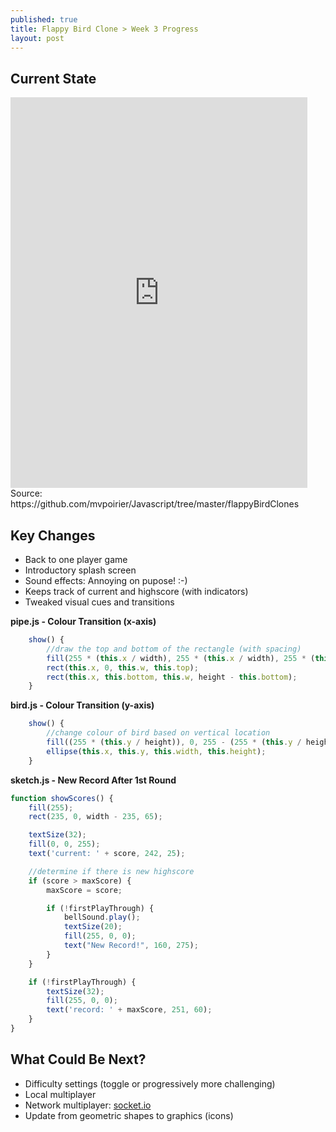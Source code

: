 ```yaml
---
published: true
title: Flappy Bird Clone > Week 3 Progress
layout: post
---
```

## Current State
<!--Added additional pixels to width and height to remove iframe scrolling -->
<iframe 
width="475" height="625"
frameborder="0" 
src="https://raw.githack.com/mvpoirier/Javascript/master/flappyBirdClones/WEEK3/index.html">
</iframe>
Source: https://github.com/mvpoirier/Javascript/tree/master/flappyBirdClones

## Key Changes
- Back to one player game
- Introductory splash screen
- Sound effects: Annoying on pupose! :-)
- Keeps track of current and highscore (with indicators)
- Tweaked visual cues and transitions

**pipe.js - Colour Transition (x-axis)**
```javascript
    show() {
        //draw the top and bottom of the rectangle (with spacing)
        fill(255 * (this.x / width), 255 * (this.x / width), 255 * (this.x / width));
        rect(this.x, 0, this.w, this.top);
        rect(this.x, this.bottom, this.w, height - this.bottom);
    }
```

**bird.js - Colour Transition (y-axis)**
```javascript
    show() {
        //change colour of bird based on vertical location
        fill((255 * (this.y / height)), 0, 255 - (255 * (this.y / height)));
        ellipse(this.x, this.y, this.width, this.height);
    }
```

**sketch.js - New Record After 1st Round**
```javascript
function showScores() {
    fill(255);
    rect(235, 0, width - 235, 65);

    textSize(32);
    fill(0, 0, 255);
    text('current: ' + score, 242, 25);

    //determine if there is new highscore
    if (score > maxScore) {
        maxScore = score;

        if (!firstPlayThrough) {
            bellSound.play();
            textSize(20);
            fill(255, 0, 0);
            text("New Record!", 160, 275);
        }
    }

    if (!firstPlayThrough) {
        textSize(32);
        fill(255, 0, 0);
        text('record: ' + maxScore, 251, 60);
    }
}
```

## What Could Be Next?
- Difficulty settings (toggle or progressively more challenging)
- Local multiplayer
- Network multiplayer: [socket.io](https://socket.io/)
- Update from geometric shapes to graphics (icons)